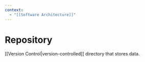 ```yaml
---
context:
  - "[[Software Architecture]]"
---
```


# Repository

[[Version Control|version-controlled]] directory that stores data.
